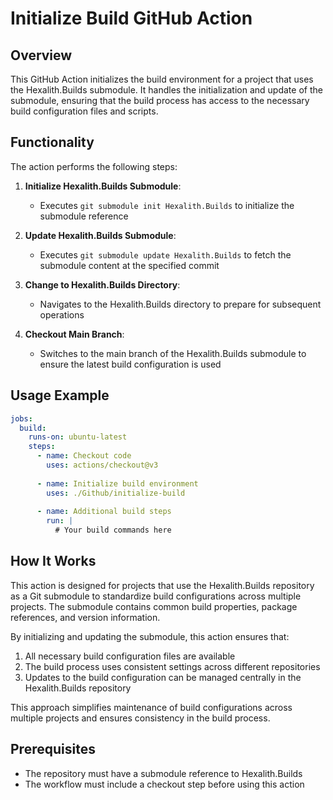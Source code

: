 # Initialize Build GitHub Action

## Overview
This GitHub Action initializes the build environment for a project that uses the Hexalith.Builds submodule. It handles the initialization and update of the submodule, ensuring that the build process has access to the necessary build configuration files and scripts.

## Functionality

The action performs the following steps:

1. **Initialize Hexalith.Builds Submodule**:
   - Executes `git submodule init Hexalith.Builds` to initialize the submodule reference

2. **Update Hexalith.Builds Submodule**:
   - Executes `git submodule update Hexalith.Builds` to fetch the submodule content at the specified commit

3. **Change to Hexalith.Builds Directory**:
   - Navigates to the Hexalith.Builds directory to prepare for subsequent operations

4. **Checkout Main Branch**:
   - Switches to the main branch of the Hexalith.Builds submodule to ensure the latest build configuration is used

## Usage Example

```yaml
jobs:
  build:
    runs-on: ubuntu-latest
    steps:
      - name: Checkout code
        uses: actions/checkout@v3
        
      - name: Initialize build environment
        uses: ./Github/initialize-build
        
      - name: Additional build steps
        run: |
          # Your build commands here
```

## How It Works

This action is designed for projects that use the Hexalith.Builds repository as a Git submodule to standardize build configurations across multiple projects. The submodule contains common build properties, package references, and version information.

By initializing and updating the submodule, this action ensures that:

1. All necessary build configuration files are available
2. The build process uses consistent settings across different repositories
3. Updates to the build configuration can be managed centrally in the Hexalith.Builds repository

This approach simplifies maintenance of build configurations across multiple projects and ensures consistency in the build process.

## Prerequisites

- The repository must have a submodule reference to Hexalith.Builds
- The workflow must include a checkout step before using this action